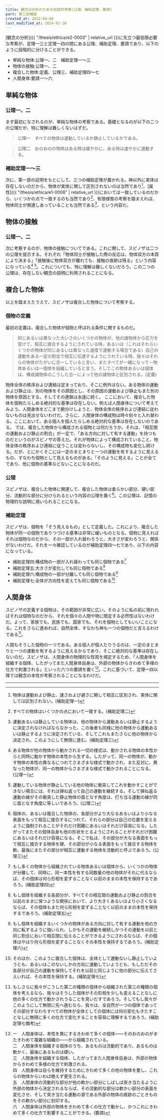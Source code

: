 ```yaml
---
title: 観念の分析のための前提的考察(公理、補助定理、要請)
part: 第二部補論
created_at: 2022-04-08
last_modified_at: 2024-01-30
---
```


[観念の分析]({{ "/thesis/ethica/e2-0003" | relative_url }})に先立つ最低限必要な考察が、定理一三と定理一四の間にある公理、補助定理、要請であり、以下のように段階的に分けることができる。

- 単純な物体:公理一、二　補助定理一～三
- 物体の接触:公理一、二
- 複合した物体:定義、公理三、補助定理四～七
- 人間身体:要請一～六

## 単純な物体

### 公理一、二

まず最初になされるのが、単純な物体の考察である。基礎となるのが以下の二つの公理だが、特に理解は難しくないはずだ。

>公理一　すべての物体は運動しているか静止しているかである。

>公理二　おのおのの物体はある時は緩やかに、ある時は速やかに運動する。

### 補助定理一～三

次に、第一部の証明をもとにして、三つの補助定理が置かれる。神以外に実体は存在しないのだから、物体が実体に関して区別されないのは当然であり[^ref1]、[属性]({{ "/thesis/ethica/e1-0006" | relative_url }})においては一致しているのだから、いくつかの点で一致するのも当然であり[^ref2]、有限様態の考察を踏まえれば、物体同士が関連しあっていることも当然である[^ref3]、という内容だ。

[^ref1]:物体は運動および静止、速さおよび遅さに関して相互に区別され、実体に関しては区別されない。(補助定理一)

[^ref2]:すべての物体はいくつかの点において一致する。(補助定理二)

[^ref3]:運動あるいは静止している物体は、他の物体から運動あるいは静止するように決定されなければならなかった、この後者も同様に他の物体から運動あるいは静止するように決定されている、そしてこれもまたさらに他の物体から決定され、このようにして無限に進む。(補助定理三)

## 物体の接触

### 公理一、二

次に考察するのが、物体の接触についてである。これに関して、スピノザは二つの公理を提示する。それぞれ「物体同士が接触した際の反応は、物体双方の本質により決まる」「接触後に物体双方が離れても、接触の痕跡は残る」という内容になっている[^ref4] [^ref5]。これについても、特に理解は難しくないだろう。この二つの公理は、存在しない観念の説明に利用されることになる。

[^ref4]:ある物体が他の物体から動かされる一切の様式は、動かされる物体の本性からと同時に動かす物体の本性から生ずる。したがって、同一の物体が、動かす物体の本性の異なるにつれてさまざまな様式で動かされ、また反対に、異なった物体が、同一の物体からさまざまな様式で動かされることになる。(公理一)

[^ref5]:運動している物体が静止している他の物体に衝突してこれを動かすことができない場合には、それは弾ね返って自己の運動を継続する。そして弾ね返る運動の線がその衝突した静止物体の面となす角度は、打ち当る運動の線が同じ面となす角度に等しいであろう。(公理二)

## 複合した物体

以上を踏まえたうえで、スピノザは複合した物体について考察する。

### 個物の定義

最初の定義は、複合した物体が個物と呼ばれる条件に関するものだ。

>同じあるいは異なった大いさのいくつかの物体が、他の諸物体から圧力を受けて、相互に接合するようにされている時、あるいは（これはそれらいくつかの物体が同じあるいは異なった速度で運動する場合である）自己の運動をある一定の割合で相互に伝達するようにされている時、我々はそれらの物体がたがいに合一していると言い、またすべてが一緒になって一物体あるいは一個体を組織していると言う。そしてこの物体あるいは個体は、構成諸物体のこうした合一によって他の諸物体と区別される。(定義)

物体全体の秩序および連結は定まっており、そこに例外はない。ある物体の運動および静止は、別の物体をその原因とし、その原因の運動および静止もまた別の物体を原因とする。そしてその連鎖は永遠に続く。
ここにおいて、複合した物体を個物たらしめる絶対的な基準は存在しない。例えば人間身体について考えてみよう。人間身体をどこまで腑分けしようと、物体全体の秩序および連結に従わないものは見出せないわけだ。さらに、人間身体の構成物は時々刻々と入れ替わる。ここにおいて、ある個人を個人たらしめる絶対的な基準は存在しないのである。
では、複合した物体から構成される個物とは何だろうか。それは、「相互間の運動および静止の割合」が一定で、「ある方向に対して有する運動」を持つものだというのがスピノザの答えだ。それが物体によって構成されていること、物体全体の秩序および連結に従うことは変わらないし、その構成物も変化し続ける。だが、とにかくそこには一定のまとまりと一つの運動を有するように見えるもの、すなわち個物として見えるものがある。「そのように見える」ことが全てであり、他に個物の基準などないことになるのだ。

### 公理

スピノザは、複合した物体に関連して、複合した物体は柔らかい部分、硬い部分、流動的な部分に分けられるという内容の公理を置く[^ref6]。この公理は、記憶の物理的な説明に用いられることになる。

[^ref6]:個体の、あるいは複合した物体の、各部分がより大なるあるいはより小なる表面をもって相互に接合するにつれて、それらの部分は自己の位置を変えるように強制されることがそれだけ困難にあるいはそれだけ容易になる。したがってまたその個体自身も他の形状をとるようにされることがそれだけ困難にあるいはそれだけ容易になる。そこで私は、その部分が大なる表面をもって相互に接合する物体を硬、その部分が小なる表面をもって接合する物体を軟、最後にまたその部分が相互に運動する物体を流動的と呼ぶであろう。(公理三)

### 補助定理

スピノザは、個物を「そう見えるもの」として定義した。これにより、複合した物体が同一の個物でありつづける基準は非常に緩いものとなる。個物に見えればそれは個物なのだから、その一部が入れ替わろうと、大きさが変わろうと、関係がないわけだ。それを一々確認しているのが補助定理四～七であり、以下の内容になっている。

- 補助定理四:構成物の一部が入れ替わっても同じ個物である[^ref7]
- 補助定理五:大きさが変化しても同じ個物である[^ref8]
- 補助定理六:構成物の一部が分離しても同じ個物である[^ref9]
- 補助定理七:全体が方向性を変えても同じ個物である[^ref10]

[^ref7]:もし多くの物体から組織されている物体あるいは個体から、いくつかの物体が分離して、同時に、同一本性を有する同数量の他の物体がそれに代るならば、その個体は何ら形相を変ずることなく以前のままの本性を保持するであろう。(補助定理四)

[^ref8]:もし個体を組織する各部分が、すべてその相互間の運動および静止の割合を以前のままに保つような関係において、より大きくあるいはより小さくなるならば、その個体もまた何ら形相を変ずることなく以前のままの本性を保持するであろう。(補助定理五)

[^ref9]:もし個体を組織するいくつかの物体がある方向に対して有する運動を他の方向に転ずるように強いられ、しかもその運動を継続しかつその運動を以前と同じ割合において相互間に伝えることができるようにされるならば、その個体はやはり何ら形相を変ずることなくその本性を保持するであろう。(補助定理六)

[^ref10]:そのほか、このように複合した個体は、全体として運動ないし静止していようとも、あるいはこのないしかの方向に運動していようとも、もしただその各部分が自己の運動を保持してそれを以前と同じように他の部分に伝えてさえいれば、その本性を保持する。(補助定理七)

## 人間身体

スピノザの定義する個物は、その範囲が非常に広い。そのように私の前に現れればそれは個物なのだから、それを個々の人間や物に限定する必然性はないわけだ。よって、家族でも、民族でも、国家でも、それを個物としてもいいことになる。これをさらに進めれば、自然全体、すなわち神も一つの個物だと言えるわけである[^ref11]。

[^ref11]:もしさらに我々がこうした第二の種類の個体から組織された第三の種類の個体を考えるなら、我々はそうした個体がその形相を少しも変えることなしに他の多くの仕方で動かされうることを見いだすであろう。そしてもし我々がこのようにして無限に先へ進むなら、我々は、全自然が一つの個体であってその部分すなわちすべての物体が全体としての個体には何の変化もきたすことなしに無限に多くの仕方で変化することを容易に理解するであろう。(補助定理七備考)

人間もそうした個物の一つである。ある個人が個人たりうるのは、一定のまとまりと一つの運動を有するように見えるからであり、そこに絶対的な基準は存在しないのだ。スピノザは、人間身体の物理的な性質を規定するため、「人間身体を組織する個体、したがってまた人間身体自身は、外部の物体からきわめて多様の仕方で刺激される」といった六つの要請を置く[^ref12]。これに基づいて、定理一四以降では観念の本性が考察されることになるわけだ。

[^ref12]:一　人間身体は、本性を異にするきわめて多くの個体――そのおのおのがまたきわめて複雑な組織の――から組織されている。<br>
    二　人間身体を組織する個体のうち、あるものは流動的であり、あるものは軟かく、最後にあるものは硬い。<br>
    三　人間身体を組織する個体、したがってまた人間身体自身は、外部の物体からきわめて多様の仕方で刺激される。<br>
    四　人間身体は自らを維持するためにきわめて多くの他の物体を要し、これらの物体からいわば絶えず更生される。<br>
    五　人間身体の流動的な部分が他の軟かい部分にしばしば突き当たるように外部の物体から決定されるならば、その流動的な部分は軟かい部分の表面を変化させ、そして突き当たる運動の源である外部の物体の痕跡のごときものをその軟かい部分に刻印する。<br>
    六　人間身体は外部の物体をきわめて多くの仕方で動かし、かつこれにきわめて多くの仕方で影響することができる。(要請)

---